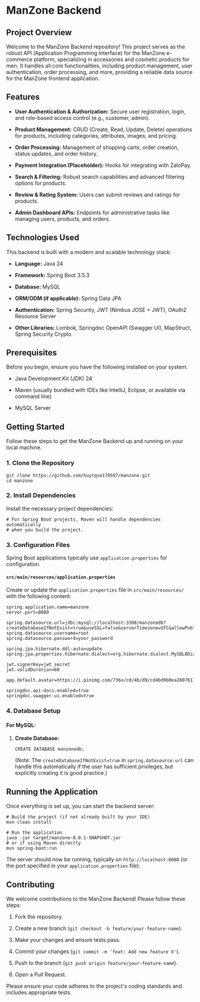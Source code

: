 
# ManZone Backend

## Project Overview

Welcome to the ManZone Backend repository! This project serves as the robust API (Application Programming Interface) for the ManZone e-commerce platform, specializing in accessories and cosmetic products for men. It handles all core functionalities, including product management, user authentication, order processing, and more, providing a reliable data source for the ManZone frontend application.

## Features

-   **User Authentication & Authorization:** Secure user registration, login, and role-based access control (e.g., customer, admin).
    
-   **Product Management:** CRUD (Create, Read, Update, Delete) operations for products, including categories, attributes, images, and pricing.
    
-   **Order Processing:** Management of shopping carts, order creation, status updates, and order history.
    
-   **Payment Integration (Placeholder):** Hooks for integrating with ZaloPay.
    
-   **Search & Filtering:** Robust search capabilities and advanced filtering options for products.
    
-   **Review & Rating System:** Users can submit reviews and ratings for products.
    
-   **Admin Dashboard APIs:** Endpoints for administrative tasks like managing users, products, and orders.
    

## Technologies Used

This backend is built with a modern and scalable technology stack:

-   **Language:** Java 24
    
-   **Framework:** Spring Boot 3.5.3
    
-   **Database:** MySQL
    
-   **ORM/ODM (if applicable):** Spring Data JPA
    
-   **Authentication:** Spring Security, JWT (Nimbus JOSE + JWT), OAuth2 Resource Server
    
-   **Other Libraries:** Lombok, Springdoc OpenAPI (Swagger UI), MapStruct, Spring Security Crypto
    

## Prerequisites

Before you begin, ensure you have the following installed on your system:

-   Java Development Kit (JDK) 24
    
-   Maven (usually bundled with IDEs like IntelliJ, Eclipse, or available via command line)
    
-   MySQL Server
    
## Getting Started

Follow these steps to get the ManZone Backend up and running on your local machine.

### 1. Clone the Repository

```
git clone https://github.com/huytqse170597/manzone.git
cd manzone

```

### 2. Install Dependencies

Install the necessary project dependencies:

```
# For Spring Boot projects, Maven will handle dependencies automatically
# when you build the project.

```

### 3. Configuration Files

Spring Boot applications typically use `application.properties` for configuration.

#### `src/main/resources/application.properties`

Create or update the `application.properties` file in `src/main/resources/` with the following content:

```
spring.application.name=manzone
server.port=8080

spring.datasource.url=jdbc:mysql://localhost:3308/manzonedb?createDatabaseIfNotExist=true&useSSL=false&serverTimezone=UTC&allowPublicKeyRetrieval=true
spring.datasource.username=root
spring.datasource.password=your_password

spring.jpa.hibernate.ddl-auto=update
spring.jpa.properties.hibernate.dialect=org.hibernate.dialect.MySQL8Dialect

jwt.signerKey=jwt_secret
jwt.validDuration=60

app.default.avatar=https://i.pinimg.com/736x/cd/4b/d9/cd4bd9b0ea2807611ba3a67c331bff0b.jpg

springdoc.api-docs.enabled=true
springdoc.swagger-ui.enabled=true

```
### 4. Database Setup

#### For MySQL:

1.  **Create Database:**
    
    ```
    CREATE DATABASE manzonedb;
    
    ```
    
    (Note: The `createDatabaseIfNotExist=true` in `spring.datasource.url` can handle this automatically if the user has sufficient privileges, but explicitly creating it is good practice.)

## Running the Application

Once everything is set up, you can start the backend server:

```
# Build the project (if not already built by your IDE)
mvn clean install

# Run the application
java -jar target/manzone-0.0.1-SNAPSHOT.jar
# or if using Maven directly
mvn spring-boot:run

```

The server should now be running, typically on `http://localhost:8080` (or the port specified in your `application.properties` file).

## Contributing

We welcome contributions to the ManZone Backend! Please follow these steps:

1.  Fork the repository.
    
2.  Create a new branch (`git checkout -b feature/your-feature-name`).
    
3.  Make your changes and ensure tests pass.
    
4.  Commit your changes (`git commit -m 'feat: Add new feature X'`).
    
5.  Push to the branch (`git push origin feature/your-feature-name`).
    
6.  Open a Pull Request.
    

Please ensure your code adheres to the project's coding standards and includes appropriate tests.
